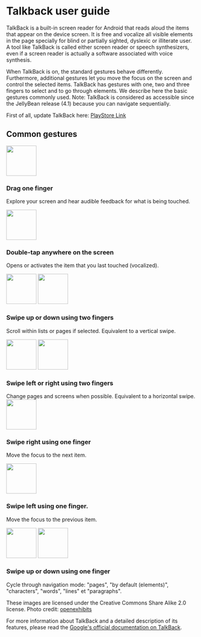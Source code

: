# Talkback user guide

<script>$(document).ready(function () {
    setBreadcrumb([{"label":"Screen reader", "url":"./screen-reader.html"}, {"label":"Talkback user guide"}]);
});</script>

<span data-menuitem="screen-reader"></span>

TalkBack is a built-in screen reader for Android that reads aloud the items that appear on the device screen. It is free and vocalize all visible elements in the page specially for blind or partially sighted, dyslexic or illiterate user. A tool like TalkBack is called either screen reader or speech synthesizers, even if a screen reader is actually a software associated with voice synthesis.

When TalkBack is on, the standard gestures behave differently. Furthermore, additional gestures let you move the focus on the screen and control the selected items. TalkBack has gestures with one, two and three fingers to select and to go through elements. We describe here the basic gestures commonly used. Note: TalkBack is considered as accessible since the JellyBean release (4.1) because you can navigate sequentially.

First of all, update TalkBack here: [PlayStore Link](https://play.google.com/store/apps/details?id=com.google.android.marvin.talkback)

## Common gestures
<div class="row screenreaderContent">
    <div class="hidden-xs col-sm-3 col-md-2 vcenter">
      <img src="./images/gesture1.png" alt="" width="80">
    </div><!--
    --><div class="col-xs-12 col-sm-9 col-md-10 vcenter">
      <p>
      	<h3>Drag one finger</h3>
      	Explore your screen and hear audible feedback for what is being touched.
      </p>
    </div>            
</div>
<div class="row screenreaderContent">
    <div class="hidden-xs col-sm-3 col-md-2 vcenter">
      <img src="./images/gesture2.png" alt="" width="80">
    </div><!--
    --><div class="col-xs-12 col-sm-9 col-md-10 vcenter">
      <p>
      	<h3>Double-tap anywhere on the screen</h3>
        Opens or activates the item that you last touched (vocalized).
      </p>
    </div>            
</div>
<div class="row screenreaderContent">
    <div class="hidden-xs col-sm-3 col-md-2 vcenter">
      <img src="./images/gesture3_1.png" alt="" width="80">
      <img src="./images/gesture3_2.png" alt="" width="80">
    </div><!--
    --><div class="col-xs-12 col-sm-9 col-md-10 vcenter">
      <p>
      	<h3>Swipe up or down using two fingers</h3>
      	Scroll within lists or pages if selected. Equivalent to a vertical swipe.
      </p>
    </div>            
</div>
<div class="row screenreaderContent">
    <div class="hidden-xs col-sm-3 col-md-2 vcenter">
      <img src="./images/gesture4_1.png" alt="" width="80">
      <img src="./images/gesture4_2.png" alt="" width="80">
    </div><!--
    --><div class="col-xs-12 col-sm-9 col-md-10 vcenter">
      	<h3>Swipe left or right using two fingers</h3>
      	Change pages and screens when possible. Equivalent to a horizontal swipe. 
    </div>            
</div>
<div class="row screenreaderContent">
    <div class="hidden-xs col-sm-3 col-md-2 vcenter">
      <img src="./images/gesture5.png" alt="" width="80">
    </div><!--
    --><div class="col-xs-12 col-sm-9 col-md-10 vcenter">
      <p>
      	<h3>Swipe right using one finger</h3>
      	Move the focus to the next item.
      </p>
    </div>            
</div>
<div class="row screenreaderContent">
    <div class="hidden-xs col-sm-3 col-md-2 vcenter">
      <img src="./images/gesture6.png" alt="" width="80">
    </div><!--
    --><div class="col-xs-12 col-sm-9 col-md-10 vcenter">
      <p>
      	<h3>Swipe left using one finger.</h3>
      	Move the focus to the previous item.
      </p>
    </div>            
</div>
<div class="row screenreaderContent">
    <div class="hidden-xs col-sm-3 col-md-2 vcenter">
      <img src="./images/gesture7.png" alt="" width="80">
      <img src="./images/gesture8.png" alt="" width="80">
    </div><!--
    --><div class="col-xs-12 col-sm-9 col-md-10 vcenter">
      <p>
      	<h3>Swipe up or down using one finger</h3>
        Cycle through navigation mode: "pages", "by default (elements)", "characters", "words", "lines" et "paragraphs".
      </p>
    </div>            
</div>

<span class="licence">These images are licensed under the Creative Commons Share Alike 2.0 license. Photo credit: <a href="http://www.flickr.com/people/27512715@N02/">openexhibits</a></span>

For more information about TalkBack and a detailed description of its features, please read the [Google's official documentation on TalkBack](https://support.google.com/accessibility/android/answer/6283677?ref_topic=3529932).

<!--  This file is part of a11y-guidelines | Our vision of mobile & web accessibility guidelines and best practices, with valid/invalid examples.
 Copyright (C) 2016  Orange SA
 See the Creative Commons Legal Code Attribution-ShareAlike 3.0 Unported License for more details (LICENSE file). -->